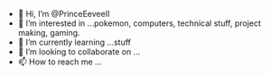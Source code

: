- 👋 Hi, I’m @PrinceEeveeII
- 👀 I’m interested in ...pokemon, computers, technical stuff, project making, gaming.
- 🌱 I’m currently learning ...stuff
- 💞️ I’m looking to collaborate on ...
- 📫 How to reach me ...

<!---
PrinceEeveeII/PrinceEeveeII is a ✨ special ✨ repository because its `README.md` (this file) appears on your GitHub profile.
You can click the Preview link to take a look at your changes.
--->
